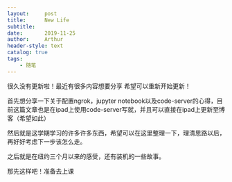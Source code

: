 ```yaml
---
layout:     post
title:      New Life
subtitle:   
date:       2019-11-25
author:     Arthur
header-style: text
catalog: true
tags: 
    - 随笔
---
```


很久没有更新啦！最近有很多内容想要分享 希望可以重新开始更新！

首先想分享一下关于配置ngrok，jupyter notebook以及code-server的心得，目前这篇文章也是在ipad上使用code-server写就，并且可以直接在ipad上更新至博客（希望如此）

然后就是这学期学习的许多许多东西，希望可以在这里整理一下，理清思路以后，再好好考虑下一步该怎么走。

之后就是在纽约三个月以来的感受，还有装机的一些故事。

那先这样吧！准备去上课
